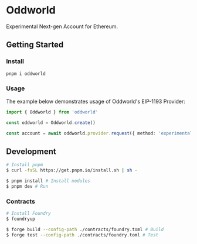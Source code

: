 # Oddworld

Experimental Next-gen Account for Ethereum.

## Getting Started

### Install

```bash
pnpm i oddworld
```

### Usage

The example below demonstrates usage of Oddworld's EIP-1193 Provider:

```ts twoslash
import { Oddworld } from 'oddworld'

const oddworld = Oddworld.create()

const account = await oddworld.provider.request({ method: 'experimental_createAccount' })
```

## Development

```bash
# Install pnpm
$ curl -fsSL https://get.pnpm.io/install.sh | sh - 

$ pnpm install # Install modules
$ pnpm dev # Run
```

### Contracts

```bash
# Install Foundry
$ foundryup

$ forge build --config-path ./contracts/foundry.toml # Build
$ forge test --config-path ./contracts/foundry.toml # Test
```
